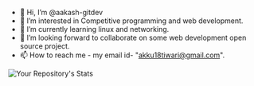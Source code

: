- 👋 Hi, I’m @aakash-gitdev
- 👀 I’m interested in Competitive programming and web development.
- 🌱 I’m currently learning linux and networking.
- 💞️ I’m looking forward to collaborate on some web development open source project.
- 📫 How to reach me - 
my email id- "akku18tiwari@gmail.com".





![Your Repository's Stats](https://github-readme-stats.vercel.app/api/top-langs/?username=aakash-gitdev&theme=blue-green)

<!---
aakash-gitdev/aakash-gitdev is a ✨ special ✨ repository because its `README.md` (this file) appears on your GitHub profile.
You can click the Preview link to take a look at your changes.
--->
